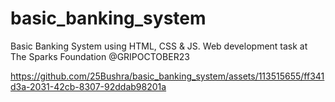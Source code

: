 # basic_banking_system
Basic Banking System using HTML, CSS &amp; JS. Web development task at The Sparks Foundation @GRIPOCTOBER23

https://github.com/25Bushra/basic_banking_system/assets/113515655/ff341d3a-2031-42cb-8307-92ddab98201a
